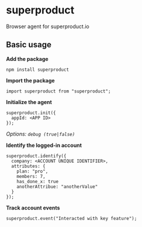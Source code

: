 # superproduct
Browser agent for superproduct.io

## Basic usage

**Add the package**

```
npm install superproduct
```

**Import the package**

```
import superproduct from "superproduct";
```

**Initialize the agent**
```
superproduct.init({
  appId: <APP ID>
});
```

_Options: `debug (true|false)`_


**Identify the logged-in account**
```
superproduct.identify({
  company: <ACCOUNT UNIQUE IDENTIFIER>,
  attributes: {
    plan: "pro",
    members: 7,
    has_done_x: true
    anotherAttribue: "anotherValue"
  }
});
```

**Track account events**
```
superproduct.event("Interacted with key feature");
```
